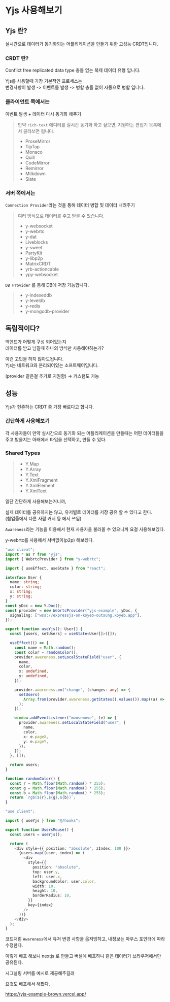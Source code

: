 # Yjs 사용해보기

## Yjs 란?

실시간으로 데이터가 동기화되는 어플리케이션을 만들기 위한 고성능 CRDT입니다.

### CRDT 란?
Conflict free replicated data type 충돌 없는 복제 데이터 유형 입니다.

Yjs를 사용할때 가장 기본적인 프로세스는<br/>
변경사항이 발생 -> 이벤트를 발생 -> 병합 충돌 없이 자동으로 병합 입니다.


### 클라이언트 쪽에서는
이벤트 발생 + 데이터 다시 동기화 해주기

> 만약 `rich-text` 에디터를 실시간 동기화 하고 싶으면,
> 지원하는 편집기 목록에서 골라쓰면 됩니다.
> 
> - ProseMirror
> - TipTap
> - Monaco
> - Quill
> - CodeMirror
> - Remirror
> - Milkdown
> - Slate

### 서버 쪽에서는
`Connection Provider`라는 것을 통해 데이터 병합 및 데이터 내려주기

> 여러 방식으로 데이터를 주고 받을 수 있습니다.
> - y-websocket
> - y-webrtc
> - y-dat
> - Liveblocks
> - y-sweet
> - PartyKit
> - y-libp2p
> - MatrixCRDT
> - yrb-actioncable
> - ypy-websocket

`DB Provider` 를 통해 DB에 저장 가능합니다.

> - y-indexeddb
> - y-leveldb
> - y-redis
> - y-mongodb-provider

## 독립적이다?

백엔드가 어떻게 구성 되어있는지<br/>
데이터를 받고 넘길때 하나의 방식만 사용해야하는가?

이런 고민을 하지 않아도됩니다.<br/>
Yjs는 네트워크와 분리되어있는 소프트웨어입니다.

(provider 같은걸 추가로 지원함) -> 커스텀도 가능

## 성능
Yjs가 현존하는 CRDT 중 가장 빠르다고 합니다.


### 간단하게 사용해보기

각 사용자들이 만약 실시간으로 동기화 되는 어플리케이션을 만들때는
어떤 데이터들을 주고 받을지는 아래에서 타입을 선택하고, 만들 수 있다.

### Shared Types
> - Y.Map
> - Y.Array
> - Y.Text
> - Y.XmlFragment
> - Y.XmlElement
> - Y.XmlText


일단 간단하게 사용해보는거니까, 

실제 데이터를 공유하지는 않고, 유저별로 데이터를 저장 공유 할 수 있다고 한다.<br/>
(협업툴에서 다른 사람 커서 등 에서 쓰임)

`Awareness`라는 기능을 이용해서 현재 사용자을 불러올 수 있으니까 요걸 사용해보겠다.

y-webrtc를 사용해서 서버없이(p2p) 해보겠다.

```typescript
"use client";
import * as Y from "yjs";
import { WebrtcProvider } from "y-webrtc";

import { useEffect, useState } from "react";

interface User {
  name: string;
  color: string;
  x: string;
  y: string;
}
const yDoc = new Y.Doc();
const provider = new WebrtcProvider("yjs-example", yDoc, {
  signaling: ["wss://expressjs-on-koyeb-outsung.koyeb.app"],
});

export function useYjs(): User[] {
  const [users, setUsers] = useState<User[]>([]);

  useEffect(() => {
    const name = Math.random();
    const color = randomColor();
    provider.awareness.setLocalStateField("user", {
      name,
      color,
      x: undefined,
      y: undefined,
    });

    provider.awareness.on("change", (changes: any) => {
      setUsers(
        Array.from(provider.awareness.getStates().values()).map((a) => a.user)
      );
    });

    window.addEventListener("mousemove", (e) => {
      provider.awareness.setLocalStateField("user", {
        name,
        color,
        x: e.pageX,
        y: e.pageY,
      });
    });
  }, []);

  return users;
}

function randomColor() {
  const r = Math.floor(Math.random() * 255);
  const g = Math.floor(Math.random() * 255);
  const b = Math.floor(Math.random() * 255);
  return `rgb(${r},${g},${b})`;
}
```

```typescript
"use client";

import { useYjs } from "@/hooks";

export function UsersMouse() {
  const users = useYjs();

  return (
    <div style={{ position: "absolute", zIndex: 100 }}>
      {users.map((user, index) => (
        <div
          style={{
            position: "absolute",
            top: user.y,
            left: user.x,
            backgroundColor: user.color,
            width: 10,
            height: 10,
            borderRadius: 10,
          }}
          key={index}
        />
      ))}
    </div>
  );
}

```

코드처럼 `Awareness`에서 유저 변경 사항을 옵저빙하고,
내정보는 마우스 포인터에 따라 수정한다.

이렇게 배포 해보니 nextjs 로 만들고 버셀에 배포하니 같은 데이터가 브라우저에서만 공유된다.

시그널링 서버를 예시로 제공해주길래 

요것도 배포해서 해봤다.

https://yjs-example-brown.vercel.app/

